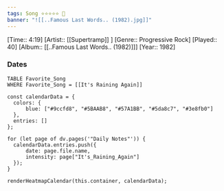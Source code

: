 ```yaml
---
tags: Song ⭐⭐⭐⭐⭐ 💛
banner: "![[..Famous Last Words.. (1982).jpg]]"
---
```

[Time:: 4:19]
[Artist:: [[Supertramp]] ]
[Genre:: Progressive Rock]
[Played:: 40]
[Album:: [[..Famous Last Words.. (1982)]]]
[Year:: 1982]
### Dates
````dataview
TABLE Favorite_Song
WHERE Favorite_Song = [[It's Raining Again]]
````

  ```dataviewjs
const calendarData = { 
	colors: { 
		blue: ["#9ccfd8", "#5BAAB8", "#57A1BB", "#5da8c7", "#3e8fb0"] 
	}, 
	entries: [] 
}; 

for (let page of dv.pages('"Daily Notes"')) { 
	calendarData.entries.push({ 
		date: page.file.name, 
		intensity: page["It's_Raining_Again"]
	}); 
} 

renderHeatmapCalendar(this.container, calendarData);
```
